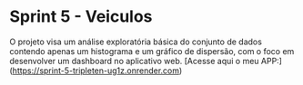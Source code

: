 # Sprint 5 - Veiculos
O projeto visa um análise exploratória básica do conjunto de dados contendo apenas um histograma e um gráfico de dispersão, com o foco em desenvolver um dashboard no aplicativo web.
[Acesse aqui o meu APP:] (https://sprint-5-tripleten-ug1z.onrender.com)